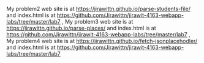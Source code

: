 My problem2 web site is at https://jirawittn.github.io/parse-students-file/ and index.html is at https://github.com/Jirawittn/jirawit-4163-webapp-labs/tree/master/lab7 ,
My problem3 web site is at https://jirawittn.github.io/parse-places/ and index.html is at https://github.com/Jirawittn/jirawit-4163-webapp-labs/tree/master/lab7 ,
My problem4 web site is at https://jirawittn.github.io/fetch-jsonplacehodler/ and index.html is at https://github.com/Jirawittn/jirawit-4163-webapp-labs/tree/master/lab7